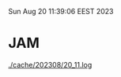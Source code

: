 Sun Aug 20 11:39:06 EEST 2023
# JAM
<a href='./cache/202308/20_11.log'>./cache/202308/20_11.log</a>
